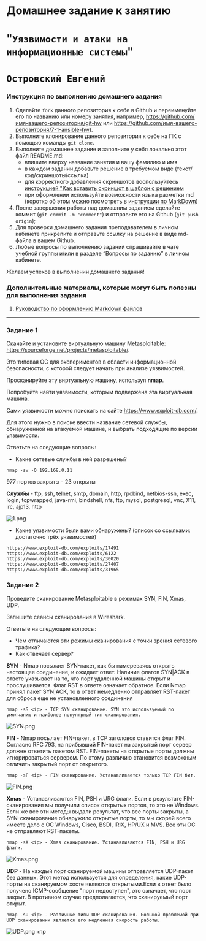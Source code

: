 # Домашнее задание к занятию 
# "`Уязвимости и атаки на информационные системы`"
# `Островский Евгений`


### Инструкция по выполнению домашнего задания

   1. Сделайте `fork` данного репозитория к себе в Github и переименуйте его по названию или номеру занятия, например, https://github.com/имя-вашего-репозитория/git-hw или  https://github.com/имя-вашего-репозитория/7-1-ansible-hw).
   2. Выполните клонирование данного репозитория к себе на ПК с помощью команды `git clone`.
   3. Выполните домашнее задание и заполните у себя локально этот файл README.md:
      - впишите вверху название занятия и вашу фамилию и имя
      - в каждом задании добавьте решение в требуемом виде (текст/код/скриншоты/ссылка)
      - для корректного добавления скриншотов воспользуйтесь [инструкцией "Как вставить скриншот в шаблон с решением](https://github.com/netology-code/sys-pattern-homework/blob/main/screen-instruction.md)
      - при оформлении используйте возможности языка разметки md (коротко об этом можно посмотреть в [инструкции  по MarkDown](https://github.com/netology-code/sys-pattern-homework/blob/main/md-instruction.md))
   4. После завершения работы над домашним заданием сделайте коммит (`git commit -m "comment"`) и отправьте его на Github (`git push origin`);
   5. Для проверки домашнего задания преподавателем в личном кабинете прикрепите и отправьте ссылку на решение в виде md-файла в вашем Github.
   6. Любые вопросы по выполнению заданий спрашивайте в чате учебной группы и/или в разделе “Вопросы по заданию” в личном кабинете.
   
Желаем успехов в выполнении домашнего задания!
   
### Дополнительные материалы, которые могут быть полезны для выполнения задания

1. [Руководство по оформлению Markdown файлов](https://gist.github.com/Jekins/2bf2d0638163f1294637#Code)

---

### Задание 1

Скачайте и установите виртуальную машину Metasploitable: https://sourceforge.net/projects/metasploitable/.

Это типовая ОС для экспериментов в области информационной безопасности, с которой следует начать при анализе уязвимостей.

Просканируйте эту виртуальную машину, используя **nmap**.

Попробуйте найти уязвимости, которым подвержена эта виртуальная машина.

Сами уязвимости можно поискать на сайте https://www.exploit-db.com/.

Для этого нужно в поиске ввести название сетевой службы, обнаруженной на атакуемой машине, и выбрать подходящие по версии уязвимости.

Ответьте на следующие вопросы:

- Какие сетевые службы в ней разрешены?
```
nmap -sv -O 192.168.0.11
```
977 портов закрыты - 23 открыты

**Службы** - ftp, ssh, telnet, smtp, domain, http, rpcbind, netbios-ssn, exec, login, tcpwrapped, java-rmi, bindshell, nfs, ftp, mysql, postgresql, vnc, X11, irc, ajp13, http

![1.png](https://github.com/joos-net/attacks-on-is/blob/main/1.png)
  
- Какие уязвимости были вами обнаружены? (список со ссылками: достаточно трёх уязвимостей)
```
https://www.exploit-db.com/exploits/17491
https://www.exploit-db.com/exploits/6122
https://www.exploit-db.com/exploits/30020
https://www.exploit-db.com/exploits/27407
https://www.exploit-db.com/exploits/31965
```

### Задание 2

Проведите сканирование Metasploitable в режимах SYN, FIN, Xmas, UDP.

Запишите сеансы сканирования в Wireshark.

Ответьте на следующие вопросы:

- Чем отличаются эти режимы сканирования с точки зрения сетевого трафика?
- Как отвечает сервер?

**SYN** - Nmap посылает SYN-пакет, как бы намереваясь открыть настоящее соединение, и ожидает ответ. Наличие флагов SYN|ACK в ответе указывает на то, что порт удаленной машины открыт и прослушивается. Флаг RST в ответе означает обратное. Если Nmap принял пакет SYN|ACK, то в ответ немедленно отправляет RST-пакет для сброса еще не установленного соединения
```
nmap -sS <ip> - TCP SYN сканирование. SYN это используемый по умолчанию и наиболее популярный тип сканирования. 
```

![SYN.png](https://github.com/joos-net/attacks-on-is/blob/main/SYN.png)

**FIN** - Nmap посылает FIN-пакет, в TCP заголовок ставится флаг FIN. Согласно RFC 793, на прибывший FIN-пакет на закрытый порт сервер должен ответить пакетом RST. FIN-пакеты на открытые порты должны игнорироваться сервером. По этому различию становится возможным отличить закрытый порт от открытого. 
```
nmap -sF <ip> - FIN сканирование. Устанавливается только TCP FIN бит.
```

![FIN.png](https://github.com/joos-net/attacks-on-is/blob/main/FIN1.png)

**Xmas** - Устанавливаются FIN, PSH и URG флаги. Если в результате FIN-сканирования мы получили список открытых портов, то это не Windows. Если же все эти методы выдали результат, что все порты закрыты, а SYN-сканирование обнаружило открытые порты, то мы скорей всего имеете дело с ОС Windows, Cisco, BSDI, IRIX, HP/UX и MVS. Все эти ОС не отправляют RST-пакеты.
```
nmap -sX <ip> - Xmas сканирование. Устанавливаются FIN, PSH и URG флаги.
```

![Xmas.png](https://github.com/joos-net/attacks-on-is/blob/main/Xmas.jpg)

**UDP** - На каждый порт сканируемой машины отправляется UDP-пакет без данных. Этот метод используется для определения, какие UDP-порты на сканируемом хосте являются открытыми.Если в ответ было получено ICMP-сообщение "порт недоступен", это означает, что порт закрыт. В противном случае предполагается, что сканируемый порт открыт.
```
nmap -sU <ip> - Различные типы UDP сканирования. Большой проблемой при UDP сканировании является его медленная скорость работы.
```

![UDP.png](https://github.com/joos-net/attacks-on-is/blob/main/udp.png)
кпр
